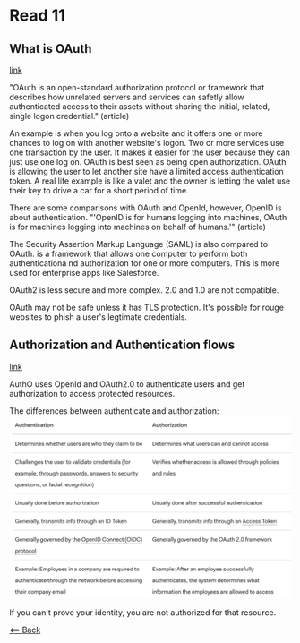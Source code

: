 # Read 11

## What is OAuth
[link](https://www.csoonline.com/article/3216404/what-is-oauth-how-the-open-authorization-framework-works.html)

"OAuth is an open-standard authorization protocol or framework that describes how unrelated servers and services can safetly allow authenticated access to their assets without sharing the initial, related, single logon credential." (article)

An example is when you log onto a website and it offers one or more chances to log on with another website's logon. Two or more services use one transaction by the user. It makes it easier for the user because they can just use one log on. OAuth is best seen as being open authorization. OAuth is allowing the user to let another site have a limited access authentication token. A real life example is like a valet and the owner is letting the valet use their key to drive a car for a short period of time.

There are some comparisons with OAuth and OpenId, however, OpenID is about authentication. "'OpenID is for humans logging into machines, OAuth is for machines logging into machines on behalf of humans.'" (article)

The Security Assertion Markup Language (SAML) is also compared to OAuth. is a framework that allows one computer to perform both authenticationa nd authorization for one or more computers. This is more used for enterprise apps like Salesforce.

OAuth2 is less secure and more complex. 2.0 and 1.0 are not compatible.

OAuth may not be safe unless it has TLS protection. It's possible for rouge websites to phish a user's legtimate credentials.

## Authorization and Authentication flows
[link](https://auth0.com/docs/flows)

AuthO uses OpenId and OAuth2.0 to authenticate users and get authorization to access protected resources.

The differences between authenticate and authorization:
![picture](./img/read11.png)

If you can't prove your identity, you are not authorized for that resource.

[<== Back](https://simoneodegard.github.io/reading-notes/)